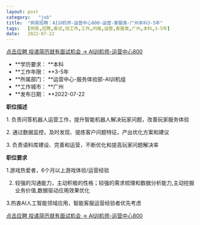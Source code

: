 ```yaml
---
layout:	post
category:	"job"
title:	"网易招聘：AI训机师-运营中心800-运营-客服类-广州本科3-5年"
tags:	[网易,招聘,面试,找工作,工作,内推,运营,客服类,广州,本科,3-5年]
date:	2022-07-22
---
```


[点击应聘 投递简历就有面试机会 ->  AI训机师-运营中心800](http://mobile.bole.netease.com/bole/boleDetail?id=41763&employeeId=346f03c3cda5f04c&key=all)



- **学历要求： **本科
- **工作年限： **3-5年
- **所属部门： **运营中心-服务体验部-AI训机组
- **工作城市： **广州
- **发布日期： **2022-07-22



**职位描述**

1.&nbsp;负责问答机器人运营工作，提升智能机器人解决玩家问题，改善玩家服务体验

2.&nbsp;通过数据监控，及时发现、提炼客户问题特征，产出优化方案和建议&nbsp;&nbsp;&nbsp;&nbsp;&nbsp;

3.&nbsp;负责语料库建设、完善和运营，不断优化和提高玩家问题解决率



**职位要求**

1.游戏热爱者，6个月以上游戏体验/运营经验

2. 较强的沟通能力，主动积极的性格；较强的需求梳理和数据分析能力,主动挖掘业务价值,数据驱动应用效果优化

3.热衷AI人工智能领域应用，智能客服运营经验者优先考虑



[点击应聘 投递简历就有面试机会 ->  AI训机师-运营中心800](http://mobile.bole.netease.com/bole/boleDetail?id=41763&employeeId=346f03c3cda5f04c&key=all)